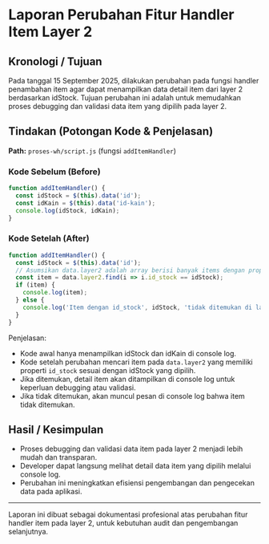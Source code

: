 # Laporan Perubahan Fitur Handler Item Layer 2

## Kronologi / Tujuan
Pada tanggal 15 September 2025, dilakukan perubahan pada fungsi handler penambahan item agar dapat menampilkan data detail item dari layer 2 berdasarkan idStock. Tujuan perubahan ini adalah untuk memudahkan proses debugging dan validasi data item yang dipilih pada layer 2.


## Tindakan (Potongan Kode & Penjelasan)
**Path:** `proses-wh/script.js` (fungsi `addItemHandler`)

### Kode Sebelum (Before)
```javascript
function addItemHandler() {
  const idStock = $(this).data('id');
  const idKain = $(this).data('id-kain');
  console.log(idStock, idKain);
}
```

### Kode Setelah (After)
```javascript
function addItemHandler() {
  const idStock = $(this).data('id');
  // Asumsikan data.layer2 adalah array berisi banyak items dengan properti id_stock
  const item = data.layer2.find(i => i.id_stock == idStock);
  if (item) {
    console.log(item);
  } else {
    console.log('Item dengan id_stock', idStock, 'tidak ditemukan di layer2');
  }
}
```

Penjelasan:
- Kode awal hanya menampilkan idStock dan idKain di console log.
- Kode setelah perubahan mencari item pada `data.layer2` yang memiliki properti `id_stock` sesuai dengan idStock yang dipilih.
- Jika ditemukan, detail item akan ditampilkan di console log untuk keperluan debugging atau validasi.
- Jika tidak ditemukan, akan muncul pesan di console log bahwa item tidak ditemukan.

## Hasil / Kesimpulan
- Proses debugging dan validasi data item pada layer 2 menjadi lebih mudah dan transparan.
- Developer dapat langsung melihat detail data item yang dipilih melalui console log.
- Perubahan ini meningkatkan efisiensi pengembangan dan pengecekan data pada aplikasi.

---
Laporan ini dibuat sebagai dokumentasi profesional atas perubahan fitur handler item pada layer 2, untuk kebutuhan audit dan pengembangan selanjutnya.
